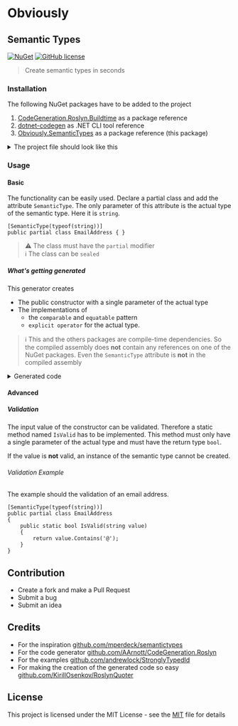 # Obviously

## Semantic Types

[![NuGet](https://img.shields.io/nuget/v/Obviously.SemanticTypes.svg?color=blue&style=flat-square)](https://www.nuget.org/packages/Obviously.SemanticTypes/) [![GitHub license](https://img.shields.io/github/license/manne/obviously?color=blue&style=flat-square)](https://github.com/manne/obviously/blob/master/LICENSE)

> Create semantic types in seconds

### Installation

The following NuGet packages have to be added to the project

1. [CodeGeneration.Roslyn.Buildtime](https://www.nuget.org/packages/CodeGeneration.Roslyn.BuildTime/) as a package reference
2. [dotnet-codegen](https://www.nuget.org/packages/dotnet-codegen/) as .NET CLI tool reference
3. [Obviously.SemanticTypes](https://www.nuget.org/packages/Obviously.SemanticTypes) as a package reference (this package)

<details>
  <summary>The project file should look like this</summary>

```XML
<Project Sdk="Microsoft.NET.Sdk">
  <PropertyGroup>
    <OutputType>Exe</OutputType>
    <TargetFramework>netcoreapp3.1</TargetFramework>
  </PropertyGroup>
  <ItemGroup>
    <PackageReference Include="CodeGeneration.Roslyn.BuildTime" Version="0.6.1">
      <PrivateAssets>all</PrivateAssets>
      <IncludeAssets>runtime; build; native; contentfiles; analyzers; buildtransitive</IncludeAssets>
    </PackageReference>
    <PackageReference Include="Obviously.SemanticTypes" Version="0.0.1-preview001" />
    <DotNetCliToolReference Include="dotnet-codegen" Version="0.5.13" />
  </ItemGroup>
</Project>
```

</details>

### Usage

#### Basic

The functionality can be easily used.
Declare a partial class and add the attribute `SemanticType`.
The only parameter of this attribute is the actual type of the semantic type. Here it is `string`.

```CSharp
[SemanticType(typeof(string))]
public partial class EmailAddress { }
```

> ⚠ The class must have the `partial` modifier  
> ℹ The class can be `sealed`

##### What's getting generated

This generator creates

* The public constructor with a single parameter of the actual type
* The implementations of
  * the `comparable` and  `equatable` pattern
  * `explicit operator` for the actual type.

> ℹ This and the others packages are compile-time dependencies. So the compiled assembly does __not__ contain any references on one of the NuGet packages. Even the `SemanticType` attribute is __not__ in the compiled assembly

<details>
 <summary>Generated code</summary>

###### Code Generation Example

```CSharp
public partial class EmailAddress : global::System.IComparable<EmailAddress>, global::System.IEquatable<EmailAddress>
{
    private readonly string _value;
    public EmailAddress(string value)
    {
        _value = value;
    }

    public int CompareTo(EmailAddress other)
    {
        // left out for readability
    }

    public bool Equals(EmailAddress other)
    {
        // left out for readability
    }

    public override bool Equals(object obj)
    {
        // left out for readability
    }

    public override int GetHashCode()
    {
        // left out for readability
    }

    public static bool operator ==(EmailAddress left, EmailAddress right)
    {
        // left out for readability
    }

    public static bool operator !=(EmailAddress left, EmailAddress right)
    {
        // left out for readability
    }

    public static explicit operator string(EmailAddress t)
    {
        // left out for readability
    }

    public override string ToString()
    {
        // left out for readability
    }
```

</details>

#### Advanced

##### Validation

The input value of the constructor can be validated.
Therefore a static method named `IsValid` has to be implemented.
This method must only have a single parameter of the actual type and must have the return type `bool`.

If the value is __not__ valid, an instance of the semantic type cannot be created.

###### Validation Example

The example should the validation of an email address.

```CSharp
[SemanticType(typeof(string))]
public partial class EmailAddress
{
    public static bool IsValid(string value)
    {
        return value.Contains('@');
    }
}
```

## Contribution

* Create a fork and make a Pull Request
* Submit a bug
* Submit an idea

## Credits

* For the inspiration [github.com/mperdeck/semantictypes](https://github.com/mperdeck/semantictypes)
* For the code generator [github.com/AArnott/CodeGeneration.Roslyn](https://github.com/AArnott/CodeGeneration.Roslyn)
* For the examples [github.com/andrewlock/StronglyTypedId](https://github.com/andrewlock/StronglyTypedId)
* For making the creation of the generated code so easy [github.com/KirillOsenkov/RoslynQuoter](https://github.com/KirillOsenkov/RoslynQuoter)

## License

This project is licensed under the MIT License - see the [MIT](License) file for details
